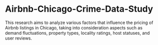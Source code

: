 # Airbnb-Chicago-Crime-Data-Study
This research aims to analyze various factors that influence the pricing of Airbnb listings in Chicago, taking into consideration aspects such as demand fluctuations, property types, locality ratings, host statuses, and user reviews.
